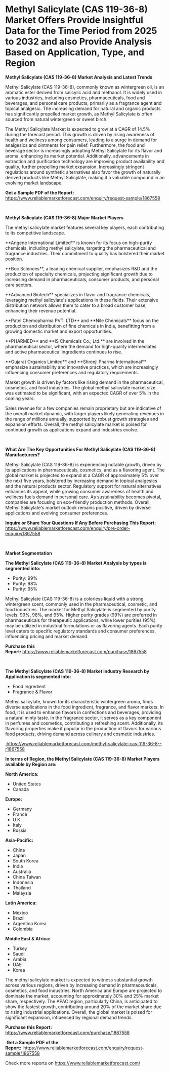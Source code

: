 <p><h1>Methyl Salicylate (CAS 119-36-8) Market Offers Provide Insightful Data for the Time Period from 2025 to 2032 and also Provide Analysis Based on Application, Type, and Region</h1></p><p><strong>Methyl Salicylate (CAS 119-36-8) Market Analysis and Latest Trends</strong></p>
<p><p>Methyl Salicylate (CAS 119-36-8), commonly known as wintergreen oil, is an aromatic ester derived from salicylic acid and methanol. It is widely used in various industries, including cosmetics, pharmaceuticals, food and beverages, and personal care products, primarily as a fragrance agent and topical analgesic. The increasing demand for natural and organic products has significantly propelled market growth, as Methyl Salicylate is often sourced from natural wintergreen or sweet birch.</p><p>The Methyl Salicylate Market is expected to grow at a CAGR of 14.5% during the forecast period. This growth is driven by rising awareness of health and wellness among consumers, leading to a surge in demand for analgesics and ointments for pain relief. Furthermore, the food and beverage sector is increasingly adopting Methyl Salicylate for its flavor and aroma, enhancing its market potential. Additionally, advancements in extraction and purification technology are improving product availability and quality, further propelling market expansion. Increasingly stringent regulations around synthetic alternatives also favor the growth of naturally derived products like Methyl Salicylate, making it a valuable compound in an evolving market landscape.</p></p>
<p><strong>Get a Sample PDF of the Report:&nbsp;</strong> <a href="https://www.reliablemarketforecast.com/enquiry/request-sample/1867558?utm_campaign=2336&utm_medium=2&utm_source=Github&utm_content=ia&utm_term=03042025&utm_id=methyl-salicylate-cas-119-36-8">https://www.reliablemarketforecast.com/enquiry/request-sample/1867558</a></p>
<p>&nbsp;</p>
<p><strong>Methyl Salicylate (CAS 119-36-8) Major Market Players</strong></p>
<p><p>The methyl salicylate market features several key players, each contributing to its competitive landscape. </p><p>**Angene International Limited** is known for its focus on high-purity chemicals, including methyl salicylate, targeting the pharmaceutical and fragrance industries. Their commitment to quality has bolstered their market position.</p><p>**Boc Sciences**, a leading chemical supplier, emphasizes R&D and the production of specialty chemicals, projecting significant growth due to increasing demand in pharmaceuticals, consumer products, and personal care sectors.</p><p>**Advanced Biotech** specializes in flavor and fragrance chemicals, leveraging methyl salicylate's applications in these fields. Their extensive distribution network allows them to cater to a broad customer base, enhancing their revenue potential.</p><p>**Patel Chemopharma PVT. LTD** and **Nile Chemicals** focus on the production and distribution of fine chemicals in India, benefitting from a growing domestic market and export opportunities.</p><p>**PHARMED** and **IS Chemicals Co., Ltd.** are involved in the pharmaceutical sector, where the demand for high-quality intermediates and active pharmaceutical ingredients continues to rise.</p><p>**Gujarat Organics Limited** and **Shreeji Pharma International** emphasize sustainability and innovative practices, which are increasingly influencing consumer preferences and regulatory requirements.</p><p>Market growth is driven by factors like rising demand in the pharmaceutical, cosmetics, and food industries. The global methyl salicylate market size was estimated to be significant, with an expected CAGR of over 5% in the coming years.</p><p>Sales revenue for a few companies remain proprietary but are indicative of the overall market dynamic, with larger players likely generating revenues in the range of millions annually, supported by robust growth strategies and expansion efforts. Overall, the methyl salicylate market is poised for continued growth as applications expand and industries evolve.</p></p>
<p>&nbsp;</p>
<p><strong>What Are The Key Opportunities For Methyl Salicylate (CAS 119-36-8) Manufacturers?</strong></p>
<p><p>Methyl Salicylate (CAS 119-36-8) is experiencing notable growth, driven by its applications in pharmaceuticals, cosmetics, and as a flavoring agent. The global market is projected to expand at a CAGR of approximately 5% over the next five years, bolstered by increasing demand in topical analgesics and the natural products sector. Regulatory support for natural alternatives enhances its appeal, while growing consumer awareness of health and wellness fuels demand in personal care. As sustainability becomes pivotal, companies are focusing on eco-friendly production methods. Overall, Methyl Salicylate's market outlook remains positive, driven by diverse applications and evolving consumer preferences.</p></p>
<p><strong>Inquire or Share Your Questions If Any Before Purchasing This Report:</strong> <a href="https://www.reliablemarketforecast.com/enquiry/pre-order-enquiry/1867558?utm_campaign=2336&utm_medium=2&utm_source=Github&utm_content=ia&utm_term=03042025&utm_id=methyl-salicylate-cas-119-36-8">https://www.reliablemarketforecast.com/enquiry/pre-order-enquiry/1867558</a></p>
<p>&nbsp;</p>
<p><strong>Market Segmentation</strong></p>
<p><strong>The Methyl Salicylate (CAS 119-36-8) Market Analysis by types is segmented into:</strong></p>
<p><ul><li>Purity: 99%</li><li>Purity: 98%</li><li>Purity: 95%</li></ul></p>
<p><p>Methyl Salicylate (CAS 119-36-8) is a colorless liquid with a strong wintergreen scent, commonly used in the pharmaceutical, cosmetic, and food industries. The market for Methyl Salicylate is segmented by purity levels: 99%, 98%, and 95%. Higher purity grades (99%) are preferred in pharmaceuticals for therapeutic applications, while lower purities (95%) may be utilized in industrial formulations or as flavoring agents. Each purity level caters to specific regulatory standards and consumer preferences, influencing pricing and market demand.</p></p>
<p><strong>Purchase this Report:&nbsp;</strong><a href="https://www.reliablemarketforecast.com/purchase/1867558?utm_campaign=2336&utm_medium=2&utm_source=Github&utm_content=ia&utm_term=03042025&utm_id=methyl-salicylate-cas-119-36-8">https://www.reliablemarketforecast.com/purchase/1867558</a></p>
<p>&nbsp;</p>
<p><strong>The Methyl Salicylate (CAS 119-36-8) Market Industry Research by Application is segmented into:</strong></p>
<p><ul><li>Food Ingredient</li><li>Fragrance & Flavor</li></ul></p>
<p><p>Methyl salicylate, known for its characteristic wintergreen aroma, finds diverse applications in the food ingredient, fragrance, and flavor markets. In food, it is used to enhance flavors in confections and beverages, providing a natural minty taste. In the fragrance sector, it serves as a key component in perfumes and cosmetics, contributing a refreshing scent. Additionally, its flavoring properties make it popular in the production of flavors for various food products, driving demand across culinary and cosmetic industries.</p></p>
<p><a href="https://www.reliablemarketforecast.com/methyl-salicylate-cas-119-36-8--r1867558?utm_campaign=2336&utm_medium=2&utm_source=Github&utm_content=ia&utm_term=03042025&utm_id=methyl-salicylate-cas-119-36-8">&nbsp;https://www.reliablemarketforecast.com/methyl-salicylate-cas-119-36-8--r1867558</a></p>
<p><strong>In terms of Region, the Methyl Salicylate (CAS 119-36-8) Market Players available by Region are:</strong></p>
<p>
    <p> <strong> North America: </strong>
        <ul>
            <li>United States</li>
            <li>Canada</li>
        </ul>
        </p> 
    <p> <strong> Europe: </strong>
        <ul>
            <li>Germany</li>
            <li>France</li>
            <li>U.K.</li>
            <li>Italy</li>
            <li>Russia</li>
        </ul>
        </p> 
    <p> <strong> Asia-Pacific: </strong>
        <ul>
            <li>China</li>
            <li>Japan</li>
            <li>South Korea</li>
            <li>India</li>
            <li>Australia</li>
            <li>China Taiwan</li>
            <li>Indonesia</li>
            <li>Thailand</li>
            <li>Malaysia</li>
        </ul>
        </p> 
    <p> <strong> Latin America: </strong>
        <ul>
            <li>Mexico</li>
            <li>Brazil</li>
            <li>Argentina Korea</li>
            <li>Colombia</li>
        </ul>
        </p> 
    <p> <strong> Middle East & Africa: </strong>
        <ul>
            <li>Turkey</li>
            <li>Saudi</li>
            <li>Arabia</li>
            <li>UAE</li>
            <li>Korea</li>
        </ul>
    </p>
    </p>
<p><p>The methyl salicylate market is expected to witness substantial growth across various regions, driven by increasing demand in pharmaceuticals, cosmetics, and food industries. North America and Europe are projected to dominate the market, accounting for approximately 30% and 25% market share, respectively. The APAC region, particularly China, is anticipated to show the fastest growth, contributing around 20% of the market share due to rising industrial applications. Overall, the global market is poised for significant expansion, influenced by regional demand trends.</p></p>
<p><strong>Purchase this Report: </strong><a href="https://www.reliablemarketforecast.com/purchase/1867558?utm_campaign=2336&utm_medium=2&utm_source=Github&utm_content=ia&utm_term=03042025&utm_id=methyl-salicylate-cas-119-36-8">https://www.reliablemarketforecast.com/purchase/1867558</a></p>
<p>&nbsp;<strong>Get a Sample PDF of the Report:&nbsp;&nbsp;</strong><a href="https://www.reliablemarketforecast.com/enquiry/request-sample/1867558?utm_campaign=2336&utm_medium=2&utm_source=Github&utm_content=ia&utm_term=03042025&utm_id=methyl-salicylate-cas-119-36-8">https://www.reliablemarketforecast.com/enquiry/request-sample/1867558</a></p>
<p><strong></strong></p>
<p>Check more reports on <a href="https://www.reliablemarketforecast.com/?utm_campaign=2336&utm_medium=2&utm_source=Github&utm_content=ia&utm_term=03042025&utm_id=methyl-salicylate-cas-119-36-8">https://www.reliablemarketforecast.com/</a></p>